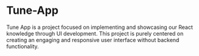 # Tune-App
Tune App is a project focused on implementing and showcasing our React knowledge through UI development. This project is purely centered on creating an engaging and responsive user interface without backend functionality.
